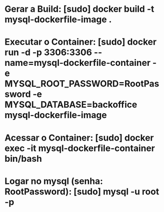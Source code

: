 # Gerar a Build: [sudo] docker build -t mysql-dockerfile-image .

# Executar o Container: [sudo] docker run -d -p 3306:3306 --name=mysql-dockerfile-container -e MYSQL_ROOT_PASSWORD=RootPassword -e MYSQL_DATABASE=backoffice mysql-dockerfile-image

# Acessar o Container: [sudo] docker exec -it mysql-dockerfile-container  bin/bash

# Logar no mysql (senha: RootPassword): [sudo] mysql -u root -p 